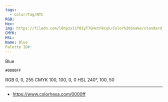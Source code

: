 ```yaml
---
tags:
  - Color/Tag/NTC
RGB: 
Hex: 
img: https://filedn.com/l0hpzxl1f01yT7GHxtF8cyk/Color%20Snake/standard_csv_to_svg/0000FF.svg
CMYK: 
HSL: 
Name: Blue
Palette ID#:
---
```

Blue
```palette
#0000FF
```
RGB 0, 0, 255
CMYK	100, 100, 0, 0
HSL	240°, 100, 50


---

- https://www.colorhexa.com/0000ff
